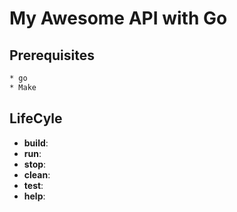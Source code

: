 # My Awesome API with Go

## Prerequisites

```bash
* go
* Make
```

## LifeCyle

- **build**:
- **run**:
- **stop**:
- **clean**:
- **test**:
- **help**:
